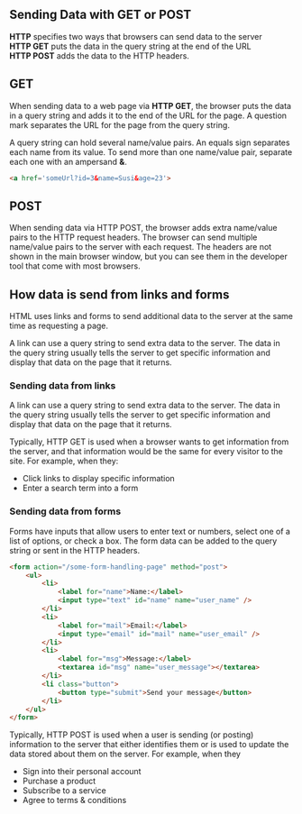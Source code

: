 ## Sending Data with GET or POST

**HTTP** specifies two ways that browsers can send data to the server<br>
**HTTP GET** puts the data in the query string at the end of the URL<br>
**HTTP POST** adds the data to the HTTP headers.<br>

## GET

When sending data to a web page via **HTTP GET**, the browser puts the data in a query string and adds it to the end of the URL for the page. A question mark separates the URL for the page from the query string.

A query string can hold several name/value pairs. An equals sign separates each name from its value. To send more than one name/value pair, separate each one with an ampersand **&**.

```html
<a href='someUrl?id=3&name=Susi&age=23'>
```

## POST

When sending data via HTTP POST, the browser adds extra name/value pairs to the HTTP request headers. The browser can send multiple name/value pairs to the server with each request.
The headers are not shown in the main browser window, but you can see them in the developer tool that come with most browsers.

## How data is send from links and forms

HTML uses links and forms to send additional data to the server at the same time as requesting a page.

A link can use a query string to send extra data to the server. The data in the query string usually tells the server to get specific information and display that data on the page that it returns.

### Sending data from links

A link can use a query string to send extra data to the server. The data in the query string usually tells the server to get specific information and display that data on the page that it returns.

Typically, HTTP GET is used when a browser wants to get information from the server, and that information would be the same for every visitor to the site. For example, when they:

- Click links to display specific information
- Enter a search term into a form

### Sending data from forms

Forms have inputs that allow users to enter text or numbers, select one of a list of options, or check a box. The form data can be added to the query string or sent in the HTTP headers.

```html
<form action="/some-form-handling-page" method="post">
    <ul>
        <li>
            <label for="name">Name:</label>
            <input type="text" id="name" name="user_name" />
        </li>
        <li>
            <label for="mail">Email:</label>
            <input type="email" id="mail" name="user_email" />
        </li>
        <li>
            <label for="msg">Message:</label>
            <textarea id="msg" name="user_message"></textarea>
        </li>
        <li class="button">
            <button type="submit">Send your message</button>
        </li>
    </ul>
</form>
```

Typically, HTTP POST is used when a user is sending (or posting) information to the server that either identifies them or is used to update the data stored about them on the server. For example, when they

- Sign into their personal account
- Purchase a product
- Subscribe to a service
- Agree to terms & conditions